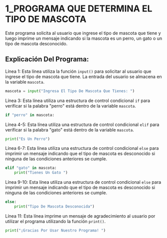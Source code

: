 # 1_PROGRAMA QUE DETERMINA EL TIPO DE MASCOTA
Este programa solicita al usuario que ingrese el tipo de mascota que tiene y luego imprime un mensaje indicando si la mascota es un perro, un gato o un tipo de mascota desconocido.

## Explicación Del Programa: 
Línea 1: Esta línea utiliza la función `input()` para solicitar al usuario que ingrese el tipo de mascota que tiene. La entrada del usuario se almacena en la variable `mascota`.

```python
mascota = input("Ingresa El Tipo De Mascota Que Tienes: ")
```

Línea 3: Esta línea utiliza una estructura de control condicional `if` para verificar si la palabra "perro" está dentro de la variable `mascota`.

```python
if "perro" in mascota:
```

Línea 4-5: Esta línea utiliza una estructura de control condicional `elif` para verificar si la palabra "gato" está dentro de la variable `mascota`.

```python
print("Es Un Perro")
```

Línea 6-7: Esta línea utiliza una estructura de control condicional `else` para imprimir un mensaje indicando que el tipo de mascota es desconocido si ninguna de las condiciones anteriores se cumple.

```python
elif "gato" in mascota:
    print("Tienes Un Gato ")
```

Línea 9-10: Esta línea utiliza una estructura de control condicional `else` para imprimir un mensaje indicando que el tipo de mascota es desconocido si ninguna de las condiciones anteriores se cumple.

```python
else:
    print("Tipo De Mascota Desconocida")
```

Línea 11: Esta línea imprime un mensaje de agradecimiento al usuario por utilizar el programa utilizando la función `print()`.

```python
print("¡Gracias Por Usar Nuestro Programa! ")
```

